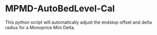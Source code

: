 # MPMD-AutoBedLevel-Cal
This python script will automatically adjust the endstop offset and delta radius for a Monoprice Mini Delta.
